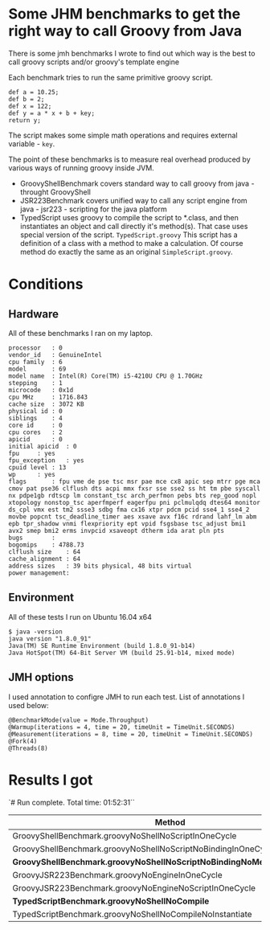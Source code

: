 # Some JHM benchmarks to get the right way to call Groovy from Java #
There is some jmh benchmarks I wrote to find out which way is the best to call groovy scripts and/or groovy's template engine

Each benchmark tries to run the same primitive groovy script. 

```
def a = 10.25;
def b = 2;
def x = 122;
def y = a * x + b + key;
return y;
```

The script makes some simple math operations and requires external variable - ``key``.

The point of these benchmarks is to measure real overhead produced by various ways of running groovy inside JVM.

* GroovyShellBenchmark covers standard way to call groovy from java - throught GroovyShell
* JSR223Benchmark covers unified way to call any script engine from java - jsr223 - scripting for the java platform
* TypedScript uses groovy to compile the script to *.class, and then instantiates an object and call directly it's method(s). 
That case uses special version of the script. `TypedScript.groovy` This script has a definition of a class with a method to make a calculation.
Of course method do exactly the same as an original `SimpleScript.groovy`.

# Conditions #
## Hardware ##
All of these benchmarks I ran on my laptop.
```
processor	: 0
vendor_id	: GenuineIntel
cpu family	: 6
model		: 69
model name	: Intel(R) Core(TM) i5-4210U CPU @ 1.70GHz
stepping	: 1
microcode	: 0x1d
cpu MHz		: 1716.843
cache size	: 3072 KB
physical id	: 0
siblings	: 4
core id		: 0
cpu cores	: 2
apicid		: 0
initial apicid	: 0
fpu		: yes
fpu_exception	: yes
cpuid level	: 13
wp		: yes
flags		: fpu vme de pse tsc msr pae mce cx8 apic sep mtrr pge mca cmov pat pse36 clflush dts acpi mmx fxsr sse sse2 ss ht tm pbe syscall nx pdpe1gb rdtscp lm constant_tsc arch_perfmon pebs bts rep_good nopl xtopology nonstop_tsc aperfmperf eagerfpu pni pclmulqdq dtes64 monitor ds_cpl vmx est tm2 ssse3 sdbg fma cx16 xtpr pdcm pcid sse4_1 sse4_2 movbe popcnt tsc_deadline_timer aes xsave avx f16c rdrand lahf_lm abm epb tpr_shadow vnmi flexpriority ept vpid fsgsbase tsc_adjust bmi1 avx2 smep bmi2 erms invpcid xsaveopt dtherm ida arat pln pts
bugs		:
bogomips	: 4788.73
clflush size	: 64
cache_alignment	: 64
address sizes	: 39 bits physical, 48 bits virtual
power management:
```
## Environment ##
All of these tests I run on Ubuntu 16.04 x64
```
$ java -version
java version "1.8.0_91"
Java(TM) SE Runtime Environment (build 1.8.0_91-b14)
Java HotSpot(TM) 64-Bit Server VM (build 25.91-b14, mixed mode)
```

## JMH options ##
I used annotation to configre JMH to run each test. 
List of annotations I used below:
```
@BenchmarkMode(value = Mode.Throughput)
@Warmup(iterations = 4, time = 20, timeUnit = TimeUnit.SECONDS)
@Measurement(iterations = 8, time = 20, timeUnit = TimeUnit.SECONDS)
@Fork(4)
@Threads(8)
```

# Results I got #
`# Run complete. Total time: 01:52:31``

| Method                                                                        | Score          | Error          | Units |
|-------------------------------------------------------------------------------|----------------|----------------|-------|
|GroovyShellBenchmark.groovyNoShellNoScriptInOneCycle                           |3380448.142     | ±107825.500    | ops/s |
|GroovyShellBenchmark.groovyNoShellNoScriptNoBindingInOneCycle                  |3782839.491     | ±109339.793    | ops/s |
|**GroovyShellBenchmark.groovyNoShellNoScriptNoBindingNoMethodInOneCycle**      |**3759805.032** | **±35432.064** | ops/s |
|GroovyJSR223Benchmark.groovyNoEngineInOneCycle                                 |132404.812      | ±1534.816      | ops/s |
|GroovyJSR223Benchmark.groovyNoEngineNoScriptInOneCycle                         |133206.002      | ±1647.096      | ops/s |
|**TypedScriptBenchmark.groovyNoShellNoCompile**                                |**3319700.567** | **±46150.756** | ops/s |
|TypedScriptBenchmark.groovyNoShellNoCompileNoInstantiate                       |3836564.333     | ±135134.920    | ops/s |


